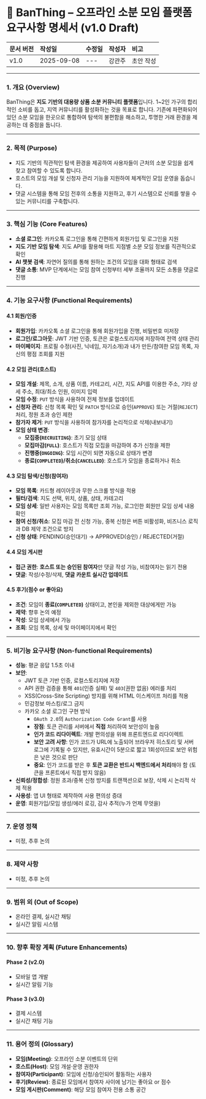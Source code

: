 # 📑 BanThing – 오프라인 소분 모임 플랫폼 요구사항 명세서 (v1.0 Draft)


| 문서 버전 | 작성일        | 수정일 | 작성자 | 비고    |
|:------|:-----------|:----|:----|:------|
| v1.0  | 2025-09-08 | --- | 강관주 | 초안 작성 |

---

### 1. 개요 (Overview)

BanThing은 **지도 기반의 대용량 상품 소분 커뮤니티 플랫폼**입니다. 1~2인 가구의 합리적인 소비를 돕고, 지역 커뮤니티를 활성화하는 것을 목표로 합니다. 기존에 파편화되어 있던 소분 모임을 한곳으로 통합하여 탐색의 불편함을 해소하고, 투명한 거래 환경을 제공하는 데 중점을 둡니다.

---

### 2. 목적 (Purpose)

* 지도 기반의 직관적인 탐색 환경을 제공하여 사용자들이 근처의 소분 모임을 쉽게 찾고 참여할 수 있도록 합니다.
* 호스트의 모임 개설 및 신청자 관리 기능을 지원하여 체계적인 모임 운영을 돕습니다.
* 댓글 시스템을 통해 모임 전후의 소통을 지원하고, 후기 시스템으로 신뢰를 쌓을 수 있는 커뮤니티를 구축합니다.

---

### 3. 핵심 기능 (Core Features)

* **소셜 로그인**: 카카오톡 로그인을 통해 간편하게 회원가입 및 로그인을 지원
* **지도 기반 모임 탐색**: 지도 API를 활용해 마트 지점별 소분 모임 정보를 직관적으로 확인
* **AI 챗봇 검색**: 자연어 질의를 통해 원하는 조건의 모임을 대화 형태로 검색
* **댓글 소통**: MVP 단계에서는 모임 참여 신청부터 세부 조율까지 모든 소통을 댓글로 진행

---

### 4. 기능 요구사항 (Functional Requirements)

#### 4.1 회원/인증

* **회원가입**: 카카오톡 소셜 로그인을 통해 회원가입을 진행, 비밀번호 미저장
* **로그인/로그아웃**: JWT 기반 인증, 토큰은 로컬스토리지에 저장하여 전역 상태 관리
* **마이페이지**: 프로필 수정(사진, 닉네임, 자기소개)과 내가 만든/참여한 모임 목록, 자신의 평점 조회를 지원

#### 4.2 모임 관리(호스트)

* **모임 개설**: 제목, 소개, 상품 이름, 카테고리, 시간, 지도 API를 이용한 주소, 기타 상세 주소, 최대/최소 인원, 이미지 입력
* **모임 수정**: `PUT` 방식을 사용하여 전체 정보를 업데이트
* **신청자 관리**: 신청 목록 확인 및 `PATCH` 방식으로 승인(`APPROVE`) 또는 거절(`REJECT`) 처리, 정원 초과 승인 제한
* **참가자 제거**: `PUT` 방식을 사용하여 참가자를 논리적으로 삭제(내보내기)
* **모임 상태 변경**:
    * **모집중(`RECRUITING`)**: 초기 모임 상태
    * **모집마감(`FULL`)**: 호스트가 직접 모집을 마감하여 추가 신청을 제한
    * **진행중(`ONGOING`)**: 모임 시간이 되면 자동으로 상태가 변경
    * **종료(`COMPLETED`)/취소(`CANCELLED`)**: 호스트가 모임을 종료하거나 취소

#### 4.3 모임 탐색/신청(참여자)

* **모임 목록**: 카드형 레이아웃과 무한 스크롤 방식을 적용
* **필터/검색**: 지도 선택, 위치, 상품, 상태, 카테고리
* **모임 상세**: 일반 사용자는 모임 목록만 조회 가능, 로그인한 회원만 모임 상세 내용 확인
* **참여 신청/취소**: 모집 마감 전 신청 가능, 중복 신청은 버튼 비활성화, 비즈니스 로직과 DB 제약 조건으로 방지
* **신청 상태**: PENDING(승인대기) → APPROVED(승인) / REJECTED(거절)

#### 4.4 모임 게시판

* **접근 권한**: **호스트 또는 승인된 참여자**만 댓글 작성 가능, 비참여자는 읽기 전용
* **댓글**: 작성/수정/삭제, **댓글 카운트 실시간 업데이트**

#### 4.5 후기(점수 or 좋아요)

* **조건**: 모임이 **종료(`COMPLETED`)** 상태이고, 본인을 제외한 대상에게만 가능
* **제약**: 향후 논의 예정
* **작성**: 모임 상세에서 가능
* **조회**: 모임 목록, 상세 및 마이페이지에서 확인

---

### 5. 비기능 요구사항 (Non-functional Requirements)

* **성능**: 평균 응답 1.5초 이내
* **보안**:
  * JWT 토큰 기반 인증, 로컬스토리지에 저장
  * API 권한 검증을 통해 `401`(인증 실패) 및 `403`(권한 없음) 에러를 처리
  * XSS(Cross-Site Scripting) 방지를 위해 HTML 이스케이프 처리를 적용
  * 민감정보 마스킹/로그 금지
  * 카카오 소셜 로그인 구현 방식
    * `OAuth 2.0`의 `Authorization Code Grant`를 사용
    * **장점**: 토큰 관리를 서버에서 **직접** 처리하여 보안성이 높음
    * **인가 코드 리다이렉트**: 개발 편의성을 위해 프론트엔드로 리다이렉트
    * **보안 고려 사항**: 인가 코드가 URL에 노출되어 브라우저 히스토리 및 서버 로그에 기록될 수 있지만, 유효시간이 5분으로 짧고 1회성이므로 보안 위험은 낮은 것으로 판단
    * **중요**: 인가 코드를 받은 후 **토큰 교환은 반드시 백엔드에서 처리**해야 함 (토큰을 프론트에서 직접 받지 않음)
* **신뢰성/정합성**: 정원 초과/중복 신청 방지를 트랜잭션으로 보장, 삭제 시 논리적 삭제 적용
* **사용성**: 앱 UI 형태로 제작하여 사용 편의성 증대
* **운영**: 회원가입/모임 생성/에러 로깅, 감사 추적(누가 언제 무엇을)

---

### **7. 운영 정책**
* 미정, 추후 논의

---

### **8. 제약 사항**
* 미정, 추후 논의

---

### **9. 범위 외 (Out of Scope)**

* 온라인 결제, 실시간 채팅
* 실시간 알림 시스템

---

### **10. 향후 확장 계획 (Future Enhancements)**

#### **Phase 2 (v2.0)**

* 모바일 앱 개발
* 실시간 알림 기능

#### **Phase 3 (v3.0)**

* 결제 시스템
* 실시간 채팅 기능

---

### **11. 용어 정의 (Glossary)**

* **모임(Meeting)**: 오프라인 소분 이벤트의 단위
* **호스트(Host)**: 모임 개설·운영 권한자
* **참여자(Participant)**: 모임에 신청/승인되어 활동하는 사용자
* **후기(Review)**: 종료된 모임에서 참여자 사이에 남기는 좋아요 or 점수
* **모임 게시판(Comment)**: 해당 모임 참여자 전용 소통 공간

